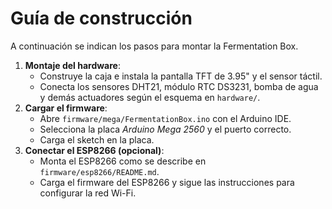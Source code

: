 # Guía de construcción

A continuación se indican los pasos para montar la Fermentation Box.

1. **Montaje del hardware**:
   - Construye la caja e instala la pantalla TFT de 3.95" y el sensor táctil.
   - Conecta los sensores DHT21, módulo RTC DS3231, bomba de agua y demás actuadores según el esquema en `hardware/`.
2. **Cargar el firmware**:
   - Abre `firmware/mega/FermentationBox.ino` con el Arduino IDE.
   - Selecciona la placa *Arduino Mega 2560* y el puerto correcto.
   - Carga el sketch en la placa.
3. **Conectar el ESP8266 (opcional)**:
   - Monta el ESP8266 como se describe en `firmware/esp8266/README.md`.
   - Carga el firmware del ESP8266 y sigue las instrucciones para configurar la red Wi-Fi.
